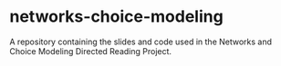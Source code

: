 # networks-choice-modeling
A repository containing the slides and code used in the Networks and Choice Modeling Directed Reading Project.

